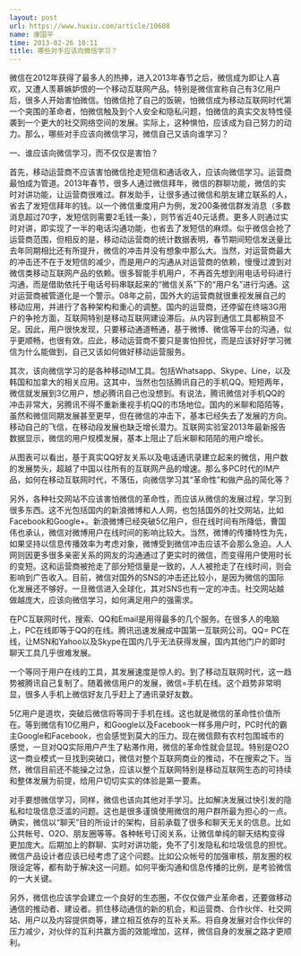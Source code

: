 ```yaml
---
layout: post
url: https://www.huxiu.com/article/10608
name: 康国平
time: 2013-02-26 10:11
title: 哪些对手应该向微信学习？
---
```

微信在2012年获得了最多人的热捧，进入2013年春节之后，微信成为即让人喜欢，又遭人羡慕嫉妒恨的一个移动互联网产品。特别是微信宣称自己有3亿用户后，很多人开始害怕微信。怕微信抢了自己的饭碗，怕微信成为移动互联网时代第一个突围的革命者，怕微信触及到个人安全和隐私问题，怕微信的真实交友特性侵袭到一个更大的社交网络空间的发展。实际上，这种惧怕，应该成为自己努力的动力。那么，哪些对手应该向微信学习，微信自己又该向谁学习？

一、谁应该向微信学习，而不仅仅是害怕？

首先，移动运营商不应该害怕微信抢走短信和通话收入，应该向微信学习。运营商最怕成为管道。2013年春节，很多人通过微信拜年，微信的群聊功能，微信的实时对讲功能，让运营商很难过。群发助手，让很多通过微信和朋友建立联系的人，省去了发短信拜年的钱。以一个微信重度用户为例，发200条微信群发消息（多数消息超过70字，发短信则需要2毛钱一条），则节省近40元话费。更多人则通过实时对讲，即实现了一半的电话沟通功能，也省去了发短信的麻烦。似乎微信会抢了运营商范围，但相反的是，移动动运营商的统计数据表明，春节期间短信发送量比去年同期相比还有所提升，微信的冲击并没有想象中那么大。当然，对运营商最大的冲击还不在于发短信的减少，而是用户的沟通从对运营商的依赖，慢慢过渡到对微信类移动互联网产品的依赖。很多智能手机用户，不再首先想到用电话号码进行沟通，而是借助依托于电话号码串联起来的“微信关系”下的“用户名”进行沟通。这对运营商被管道化是一个警示。08年之前，国外大的运营商就很重视发展自己的移动应用，并进行了各种架构和重心的调整。国内的运营商，还停留在终端3G用户的争抢方面，互联网特别是移动互联网建设滞后。从内容到通信工具都稍显不足。因此，用户很快发现，只要移动通道畅通，基于微博、微信等平台的沟通，似乎更顺畅，也很有效。应此，移动运营商不要只是害怕担忧，而是应该好好学习微信为什么能做到，自己又该如何做好移动运营服务。

其次，该向微信学习的是各种移动IM工具。包括Whatsapp、Skype、Line，以及韩国和加拿大的相关应用。这其中，当然也包括腾讯自己的手机QQ。短短两年，微信就发展到3亿用户，想必腾讯自己也没想到。有说法，腾讯微信对手机QQ的冲击非常大，另腾讯不得不重新重视手机QQ的市场地位。国内的米聊和陌陌等，虽然和微信同期发展甚至更早，但在微信的冲击下，基本已经失去了发展的方向。移动自己的飞信，在移动段发展也缺乏增长潜力。互联网实验室2013年最新报告数据显示，微信的用户规模发展，基本上阻止了后米聊和陌陌的用户增长。

从图表可以看出，基于真实QQ好友关系以及电话通讯录建立起来的微信，用户数的发展势头，超越了中国以往所有的互联网产品的增速。那么多PC时代的IM产品，如何在移动互联网时代，不落伍，向微信学习其“革命性”和做产品的简化等？

另外，各种社交网站不应该害怕微信的革命性，而应该从微信的发展过程，学习到很多东西。这不光包括国内的新浪微博和人人网，也包括国外的社交网站，比如Facebook和Google+。新浪微博已经突破5亿用户，但在线时间有所降低，曹国伟也承认，微信对微博用户在线时间的影响比较大。当然，微博的传播特性为先，如果坚持以信息传播效率为考虑对象，微博受到微信冲击应该不会那么急迫。人人网则因更多很多亲密关系的网友的沟通通过了更实时的微信，而变得用户使用时长的变短。这和运营商被抢走了部分短信量是一致的，人人被抢走了在线时间，则会影响到广告收入。目前，微信对国外的SNS的冲击还比较小，是因为微信的国际化发展还不够好。一旦微信进入全球化，其对SNS也有一定的冲击。社交网站越做越庞大，应该向微信学习，如何满足用户的强需求。

在PC互联网时代，搜索、QQ和Email是用得最多的几个服务。在很多人的电脑上，PC在线即等于QQ的在线。腾讯迅速发展成中国第一互联网公司。QQ= PC在线，让MSN和Yahoo以及Skype在国内几乎无法获得发展，国内其他门户的即时聊天工具几乎很难发展。

一个等同于用户在线的工具，其发展速度是惊人的。到了移动互联网时代，这一趋势被腾讯自己复制了。随着微信用户的发展，微信=手机在线。这个趋势非常明显，很多人手机上微信好友几乎赶上了通讯录好友数。

5亿用户是道坎，突破后微信将等同于手机在线。这也就是微信的革命性价值所在。等到微信有10亿用户，和Google以及Facebook一样多用户时，PC时代的霸主Google和Facebook，也会感觉到莫大的压力。现在微信颇有农村包围城市的感觉，一旦对QQ实际用户产生了粘滞作用，微信的革命性就会显现。特别是O2O这一商业模式一旦找到突破口，微信对整个互联网商业的推动，不在搜索之下。当然，微信目前还不能操之过急，应该以整个互联网特别是移动互联网生态的可持续和整体发展为前提，给用户切切实实的体验是第一要素。

对手要想微信学习，同样，微信也该向其他对手学习。比如解决发展过快引发的隐私和垃圾信息泛滥的问题。这也是很多谨慎使用微信的用户群所最为担心的一点。确实，微信以“聊天”目的所设计的架构，目前承载了很多和聊天无关的信息。比如公共帐号、O2O、朋友圈等等。各种帐号订阅关系，让微信单纯的聊天结构变得更加庞大。后期加上的群聊、实时对讲功能，免不了引发隐私和垃圾信息的担忧。微信产品设计者应该已经考虑了这个问题。比如公众帐号的加强审核，朋友圈的权限设定等，都有助于解决这一问题。如何平衡沟通和信息传播的比例，是考验微信的一大关键。

另外，微信也应该学会建立一个良好的生态圈，不仅仅做产业革命者，还要做移动通信的推动者、建设者。抓住移动通信的新的机会，和运营商、合作伙伴、社交网站、用户以及内容提供商等，建立相互依存的互补关系。将自身发展对合作伙伴的压力减少，对伙伴的互利共赢方面的效能增加，这样，微信自身的发展之路才更顺利。

